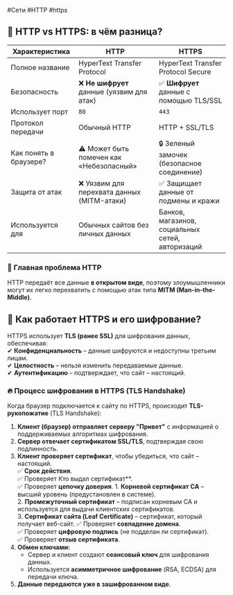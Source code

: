 #Сети #HTTP #https

## 🔹 HTTP vs HTTPS: в чём разница?

|Характеристика|**HTTP**|**HTTPS**|
|---|---|---|
|Полное название|HyperText Transfer Protocol|HyperText Transfer Protocol Secure|
|Безопасность|❌ **Не шифрует** данные (уязвим для атак)|✅ **Шифрует** данные с помощью TLS/SSL|
|Использует порт|`80`|`443`|
|Протокол передачи|Обычный HTTP|HTTP + SSL/TLS|
|Как понять в браузере?|⚠️ Может быть помечен как «Небезопасный»|🔒 Зеленый замочек (безопасное соединение)|
|Защита от атак|❌ Уязвим для перехвата данных (MITM-атаки)|✅ Защищает данные от подмены и кражи|
|Используется для|Обычных сайтов без личных данных|Банков, магазинов, социальных сетей, авторизаций|

### 📌 **Главная проблема HTTP**

HTTP передаёт все данные **в открытом виде**, поэтому злоумышленники могут их легко перехватить с помощью атак типа **MITM (Man-in-the-Middle)**.

## 🔹 Как работает HTTPS и его шифрование?

HTTPS использует **TLS (ранее SSL)** для шифрования данных, обеспечивая:  
✔ **Конфиденциальность** – данные шифруются и недоступны третьим лицам.  
✔ **Целостность** – нельзя изменить передаваемые данные.  
✔ **Аутентификацию** – подтверждает, что сайт – настоящий.

### 🔥 **Процесс шифрования в HTTPS (TLS Handshake)**

Когда браузер подключается к сайту по HTTPS, происходит **TLS-рукопожатие** (TLS Handshake):

1. **Клиент (браузер) отправляет серверу "Привет"** с информацией о поддерживаемых алгоритмах шифрования.  
2. **Сервер отвечает сертификатом SSL/TLS**, подтверждая свою подлинность.  
3. **Клиент проверяет сертификат**, чтобы убедиться, что сайт – настоящий.  
   ✅ **Срок действия**.  
	✅ Проверяет Кто выдал сертификат**.  
	✅ Проверяет **цепочку доверия**. 
		1. **Корневой сертификат CA** – высший уровень (предустановлен в системе).  
		2. **Промежуточный сертификат** – подписан корневым CA и используется для выдачи клиентских сертификатов.  
		3. **Сертификат сайта (Leaf Certificate)** – сертификат, который получает веб-сайт. 
	✅ Проверяет **совпадение домена**.  
	✅ Проверяет **цифровую подпись** (не подделан ли сертификат).  
	✅ Проверяет **отзыв сертификата**.
4. **Обмен ключами:**
	- Сервер и клиент создают **сеансовый ключ** для шифрования данных.
	- Используется **асимметричное шифрование** (RSA, ECDSA) для передачи ключа.  
5. **Данные передаются уже в зашифрованном виде**.